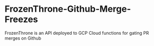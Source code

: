# FrozenThrone-Github-Merge-Freezes
FrozenThrone is an API deployed to GCP Cloud functions for gating PR merges on Github
